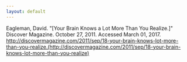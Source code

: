 ```yaml
---
layout: default
---
```


Eagleman, David. "[Your Brain Knows a Lot More Than You Realize.]" Discover Magazine. October 27, 2011. Accessed March 01, 2017. http://discovermagazine.com/2011/sep/18-your-brain-knows-lot-more-than-you-realize.(http://discovermagazine.com/2011/sep/18-your-brain-knows-lot-more-than-you-realize)